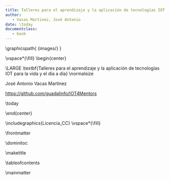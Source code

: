 ```yaml
---
title: Talleres para el aprendizaje y la aplicación de tecnologías IOT para la vida y el día a día
author:
   - Vacas Martinez, José Antonio
date: \today
documentclass:
   - book
---
```

\graphicspath{ {images/} }

\vspace*{\fill}
\begin{center}

\LARGE
\textbf{Talleres para el aprendizaje y la aplicación de tecnologías IOT para la vida y el día a día}
\normalsize

 José Antonio Vacas Martínez

https://github.com/guadalinfo/IOT4Mentors

\today

\end{center}

\includegraphics{Licencia_CC}
\vspace*{\fill}

\frontmatter

\dominitoc

\maketitle

\tableofcontents

\mainmatter

